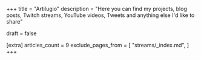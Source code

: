 +++
title = "Artilugio"
description = "Here you can find my projects, blog posts, Twitch streams, YouTube videos, Tweets and anything else I'd like to share"

draft = false

[extra]
articles_count = 9
exclude_pages_from = [
    "streams/_index.md",
]
+++
